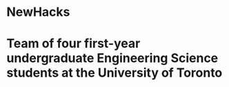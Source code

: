 # NewHacks

# Team of four first-year undergraduate Engineering Science students at the University of Toronto
